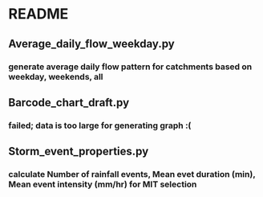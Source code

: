 # README
## Average_daily_flow_weekday.py
### generate average daily flow pattern for catchments based on weekday, weekends, all

## Barcode_chart_draft.py
### failed; data is too large for generating graph :(

## Storm_event_properties.py
### calculate Number of rainfall events, Mean evet duration (min), Mean event intensity (mm/hr) for MIT selection
